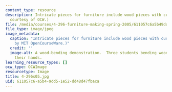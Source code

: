 ```yaml
---
content_type: resource
description: Intricate pieces for furniture include wood pieces with curvature. (Image
  courtesy of OCW.)
file: /media/courses/4-296-furniture-making-spring-2005/611057c6a5b49dd51e52dd48d47fbaca_4-296s05.jpg
file_type: image/jpeg
image_metadata:
  caption: "Intricate pieces for furniture include wood pieces with curvature. (Image\_\
    by MIT OpenCourseWare.)"
  credit: ''
  image-alt: A wood-bending demonstration.  Three students bending wooden strips with
    their hands.
learning_resource_types: []
ocw_type: OCWImage
resourcetype: Image
title: 4-296s05.jpg
uid: 611057c6-a5b4-9dd5-1e52-dd48d47fbaca
---
```

